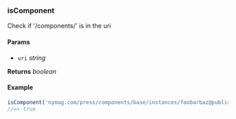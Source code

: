 ### isComponent

Check if '/components/' is in the uri

#### Params

* `uri` _string_

**Returns** _boolean_

#### Example

```js
isComponent('nymag.com/press/components/base/instances/foobarbaz@published')
//=> true

```

